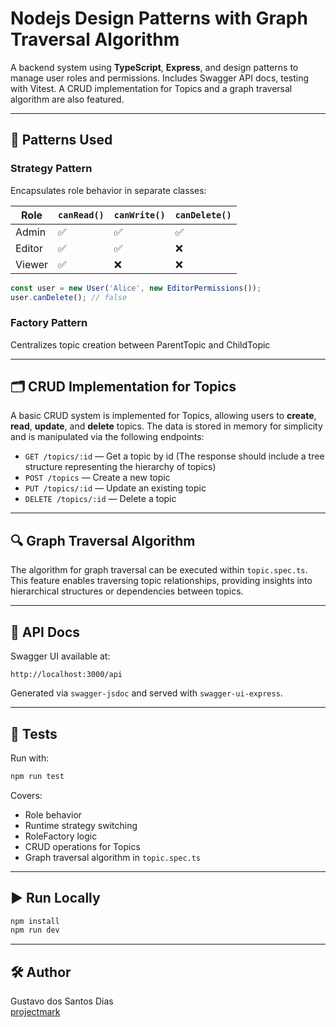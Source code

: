 # Nodejs Design Patterns with Graph Traversal Algorithm

A backend system using **TypeScript**, **Express**, and design patterns to manage user roles and permissions. Includes Swagger API docs, testing with Vitest. A CRUD implementation for Topics and a graph traversal algorithm are also featured.

---

## 🔧 Patterns Used

### Strategy Pattern

Encapsulates role behavior in separate classes:

| Role    | `canRead()` | `canWrite()` | `canDelete()` |
|---------|-------------|--------------|----------------|
| Admin   | ✅           | ✅            | ✅              |
| Editor  | ✅           | ✅            | ❌              |
| Viewer  | ✅           | ❌            | ❌              |

```ts
const user = new User('Alice', new EditorPermissions());
user.canDelete(); // false
```

### Factory Pattern

Centralizes topic creation between ParentTopic and ChildTopic

---

## 🗂️ CRUD Implementation for Topics

A basic CRUD system is implemented for Topics, allowing users to **create**, **read**, **update**, and **delete** topics. The data is stored in memory for simplicity and is manipulated via the following endpoints:

- `GET /topics/:id` — Get a topic by id (The response should include a tree structure representing the hierarchy of topics)
- `POST /topics` — Create a new topic
- `PUT /topics/:id` — Update an existing topic
- `DELETE /topics/:id` — Delete a topic

---

## 🔍 Graph Traversal Algorithm

The algorithm for graph traversal can be executed within `topic.spec.ts`. This feature enables traversing topic relationships, providing insights into hierarchical structures or dependencies between topics.

---

## 📘 API Docs

Swagger UI available at:

```
http://localhost:3000/api
```

Generated via `swagger-jsdoc` and served with `swagger-ui-express`.

---

## 🧪 Tests

Run with:

```bash
npm run test
```

Covers:

- Role behavior
- Runtime strategy switching
- RoleFactory logic
- CRUD operations for Topics
- Graph traversal algorithm in `topic.spec.ts`

---

## ▶️ Run Locally

```bash
npm install
npm run dev
```

---

## 🛠️ Author

Gustavo dos Santos Dias  
[projectmark](https://github.com/gustavosdias/projectmark)
